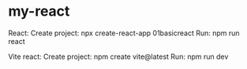 # my-react

React:
Create project: npx create-react-app 01basicreact
Run: npm run react

Vite react:
Create project: npm create vite@latest
Run: npm run dev